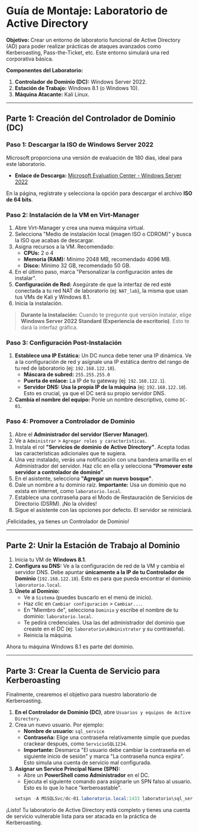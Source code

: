 # Guía de Montaje: Laboratorio de Active Directory

**Objetivo:** Crear un entorno de laboratorio funcional de Active Directory (AD) para poder realizar prácticas de ataques avanzados como Kerberoasting, Pass-the-Ticket, etc. Este entorno simulará una red corporativa básica.

**Componentes del Laboratorio:**
1.  **Controlador de Dominio (DC):** Windows Server 2022.
2.  **Estación de Trabajo:** Windows 8.1 (o Windows 10).
3.  **Máquina Atacante:** Kali Linux.

---

## Parte 1: Creación del Controlador de Dominio (DC)

### Paso 1: Descargar la ISO de Windows Server 2022

Microsoft proporciona una versión de evaluación de 180 días, ideal para este laboratorio.

*   **Enlace de Descarga:** [Microsoft Evaluation Center - Windows Server 2022](https://www.microsoft.com/es-es/evalcenter/download-windows-server-2022)

En la página, regístrate y selecciona la opción para descargar el archivo **ISO de 64 bits**.

### Paso 2: Instalación de la VM en Virt-Manager

1.  Abre Virt-Manager y crea una nueva máquina virtual.
2.  Selecciona "Medio de instalación local (imagen ISO o CDROM)" y busca la ISO que acabas de descargar.
3.  Asigna recursos a la VM. Recomendado:
    *   **CPUs:** 2 o 4
    *   **Memoria (RAM):** Mínimo 2048 MB, recomendado 4096 MB.
    *   **Disco:** Mínimo 32 GB, recomendado 50 GB.
4.  En el último paso, marca "Personalizar la configuración antes de instalar".
5.  **Configuración de Red:** Asegúrate de que la interfaz de red esté conectada a tu red NAT de laboratorio (ej: `NAT_lab`), la misma que usan tus VMs de Kali y Windows 8.1.
6.  Inicia la instalación.

> **Durante la instalación:** Cuando te pregunte qué versión instalar, elige **Windows Server 2022 Standard (Experiencia de escritorio)**. Esto te dará la interfaz gráfica.

### Paso 3: Configuración Post-Instalación

1.  **Establece una IP Estática:** Un DC nunca debe tener una IP dinámica. Ve a la configuración de red y asígnale una IP estática dentro del rango de tu red de laboratorio (ej: `192.168.122.10`).
    *   **Máscara de subred:** `255.255.255.0`
    *   **Puerta de enlace:** La IP de tu gateway (ej: `192.168.122.1`).
    *   **Servidor DNS:** **Usa la propia IP de la máquina** (ej: `192.168.122.10`). Esto es crucial, ya que el DC será su propio servidor DNS.
2.  **Cambia el nombre del equipo:** Ponle un nombre descriptivo, como `DC-01`.

### Paso 4: Promover a Controlador de Dominio

1.  Abre el **Administrador del servidor (Server Manager)**.
2.  Ve a `Administrar` > `Agregar roles y características`.
3.  Instala el rol **"Servicios de dominio de Active Directory"**. Acepta todas las características adicionales que te sugiera.
4.  Una vez instalado, verás una notificación con una bandera amarilla en el Administrador del servidor. Haz clic en ella y selecciona **"Promover este servidor a controlador de dominio"**.
5.  En el asistente, selecciona **"Agregar un nuevo bosque"**.
6.  Dale un nombre a tu dominio raíz. **Importante:** Usa un dominio que no exista en internet, como `laboratorio.local`.
7.  Establece una contraseña para el Modo de Restauración de Servicios de Directorio (DSRM). ¡No la olvides!
8.  Sigue el asistente con las opciones por defecto. El servidor se reiniciará.

¡Felicidades, ya tienes un Controlador de Dominio!

---

## Parte 2: Unir la Estación de Trabajo al Dominio

1.  Inicia tu VM de **Windows 8.1**.
2.  **Configura su DNS:** Ve a la configuración de red de la VM y cambia el servidor DNS. Debe apuntar **únicamente a la IP de tu Controlador de Dominio** (`192.168.122.10`). Esto es para que pueda encontrar el dominio `laboratorio.local`.
3.  **Únete al Dominio:**
    *   Ve a `Sistema` (puedes buscarlo en el menú de inicio).
    *   Haz clic en `Cambiar configuración` > `Cambiar...`.
    *   En "Miembro de", selecciona `Dominio` y escribe el nombre de tu dominio: `laboratorio.local`.
    *   Te pedirá credenciales. Usa las del administrador del dominio que creaste en el DC (ej: `laboratorio\Administrator` y su contraseña).
    *   Reinicia la máquina.

Ahora tu máquina Windows 8.1 es parte del dominio.

---

## Parte 3: Crear la Cuenta de Servicio para Kerberoasting

Finalmente, crearemos el objetivo para nuestro laboratorio de Kerberoasting.

1.  **En el Controlador de Dominio (DC)**, abre `Usuarios y equipos de Active Directory`.
2.  Crea un nuevo usuario. Por ejemplo:
    *   **Nombre de usuario:** `sql_service`
    *   **Contraseña:** Elige una contraseña relativamente simple que puedas crackear después, como `ServicioSQL1234`.
    *   **Importante:** Desmarca "El usuario debe cambiar la contraseña en el siguiente inicio de sesión" y marca "La contraseña nunca expira". Esto simula una cuenta de servicio mal configurada.
3.  **Asignar un Service Principal Name (SPN):**
    *   Abre un **PowerShell como Administrador** en el DC.
    *   Ejecuta el siguiente comando para asignarle un SPN falso al usuario. Esto es lo que lo hace "kerberoastable".
    ```powershell
    setspn -A MSSQLSvc/dc-01.laboratorio.local:1433 laboratorio\sql_service
    ```

¡Listo! Tu laboratorio de Active Directory está completo y tienes una cuenta de servicio vulnerable lista para ser atacada en la práctica de Kerberoasting.